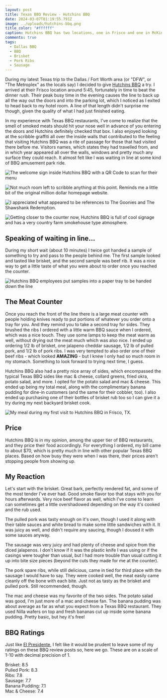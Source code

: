 ```yaml
---
layout: post
title: Texas BBQ Review - Hutchins BBQ
date: 2024-03-07T01:19:55.791Z
image: ../uploads/hutchins-bbq.png
title_color: "#ffffff"
caption: Hutchins BBQ has two locations, one in Frisco and one in McKinney.
comments: true
tags:
  - Dallas BBQ
  - BBQ
  - Brisket
  - Pork Ribs
  - Sausage
---
```

During my latest Texas trip to the Dallas / Fort Worth area (or "DFW", or "The Metroplex" as the locals say) I decided to give [Hutchins BBQ](https://hutchinsbbq.com/frisco-menu) a try. I arrived at their Frisco location around 5:45, fortunately in time to beat the dinner rush. Their peak busy time in the evening causes the line to back up all the way out the doors and into the parking lot, which I noticed as I exited to head back to my hotel room. A line of that length didn't surprise me though, given the quality of what I had just finished eating.

In my experience with Texas BBQ restaurants, I've come to realize that the smell of smoked meats should hit your nose well in advance of you entering the doors and Hutchins definitely checked that box. I also enjoyed looking at the scribble graffiti all over the inside walls that contributed to the feeling that visiting Hutchins BBQ was a rite of passage for those that had visited there before me. Visitors names, which states they had travelled from, and in which year appeared all over the walls, windows and pretty much any surface they could reach. It almost felt like I was waiting in line at some kind of BBQ amusement park ride.

![The welcome sign inside Hutchins BBQ with a QR Code to scan for their menu](../uploads/hutchinswelcomesignpic.jpg "The welcome sign inside Hutchins BBQ with a QR Code to scan for their menu")

![Not much room left to scribble anything at this point. Reminds me a little bit of the original million dollar homepage website.](../uploads/hutchinswallwritingpic1.jpg "Not much room left to scribble anything at this point. Reminds me a little bit of the original million dollar homepage website.")

![I appreciated what appeared to be references to The Goonies and The Shawshank Redemption.](../uploads/hutchinswallwritingpic2.jpg "I appreciated what appeared to be references to The Goonies and The Shawshank Redemption.")

![Getting closer to the counter now, Hutchins BBQ is full of cool signage and has a very country farm smokehouse type atmosphere.](../uploads/hutchinswallwritingpic3.jpg "Getting closer to the counter now, Hutchins BBQ is full of cool signage and has a very country farm smokehouse type atmosphere.")

## Speaking of waiting in line...

During my short wait (about 10 minutes) I twice got handed a sample of something to try and pass to the people behind me. The first sample looked and tasted like brisket, and the second sample was beef rib. It was a nice way to get a little taste of what you were about to order once you reached the counter. 

![Hutchins BBQ employees put samples into a paper tray to be handed down the line](../uploads/hutchinscookpic2.jpg "Hutchins BBQ employees put samples into a paper tray to be handed down the line")

## The Meat Counter

Once you reach the front of the line there is a large meat counter with people holding knives ready to put portions of whatever you order onto a tray for you. And they remind you to take a second tray for sides. They brushed the ribs I ordered with a little warm BBQ sauce when I ordered, which was a nice touch. They use some lamps to keep the meat warm as well, without drying out the meat much which was also nice. I ended up ordering 1/2 lb of brisket, one jalapeno cheddar sausage, 1/2 lb of pulled pork, and 1/2 lb of pork ribs. I was very tempted to also order one of their beef ribs - which looked **AMAZING** - but I knew I only had so much room in my stomach. Something to look forward to trying next time, I guess.

Hutchins BBQ also had a pretty nice array of sides, which encompassed the typical Texas BBQ sides like mac & cheese, collard greens, fried okra, potato salad, and more. I opted for the potato salad and mac & cheese. This ended up being my total meal, along with the complimentary banana pudding for dine-in customers (and the same for their cobbler, too). I also ended up purchasing one of their bottles of brisket rub too so I can give it a try during my next backyard brisket cook.

![My meal during my first visit to Hutchins BBQ in Frisco, TX.](../uploads/hutchinsplatespic.jpg "My meal during my first visit to Hutchins BBQ in Frisco, TX.")

## Price

Hutchins BBQ is in my opinion, among the upper tier of BBQ restaurants, and they price their food accordingly. For everything I ordered, my bill came to about $70, which is pretty much in line with other popular Texas BBQ places. Based on how busy they were when I was there, their prices aren't stopping people from showing up.

## My Reaction

Let's start with the brisket. Great bark, perfectly rendered fat, and some of the most tender I've ever had. Good smoke flavor too that stays with you for hours afterwards. Very nice beef flavor as well, which I've come to learn can sometimes get a little overshadowed depending on the way it's cooked and the rub used.

The pulled pork was tasty enough on it's own, though I used it along with their table sauces and white bread to make some little sandwiches with it. It was juicy as well, and didn't require any saucing, though I doused it with some sauces anyway.

The sausage was very juicy and had plenty of cheese and spice from the diced jalapenos. I don't know if it was the plastic knife I was using or if the casings were tougher than usual, but I had more trouble than usual cutting it up into bite size pieces (beyond the cuts they made for me at the counter).

The pork spare ribs, while still delicious, came in tied for third place with the sausage I would have to say. They were cooked well, the meat easily came cleanly off the bone with each bite. Just not as tasty as the brisket and pulled pork. Still recommended, though.

The mac and cheese was my favorite of the two sides. The potato salad was good, I'm just more of a mac and cheese fan. The banana pudding was about average as far as what you expect from a Texas BBQ restaurant. They used Nilla wafers on top and fresh bananas cut up inside some banana pudding. Pretty basic, but hey it's free!

## BBQ Ratings

Just like [El Presidente](https://twitter.com/stoolpresidente), I felt like it would be prudent to leave some of my ratings on these BBQ review posts so, here we go. These are on a scale of 1-10 with decimal precision of 1.

Brisket: 8.5\
Pulled Pork: 8.3\
Ribs: 7.8\
Sausage: 7.7\
Banana Pudding: 7.1\
Mac & Cheese: 7.4